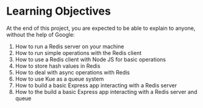 # Learning Objectives
At the end of this project, you are expected to be able to explain to anyone, without the help of Google:

1. How to run a Redis server on your machine
2. How to run simple operations with the Redis client
3. How to use a Redis client with Node JS for basic operations
4. How to store hash values in Redis
5. How to deal with async operations with Redis
6. How to use Kue as a queue system
7. How to build a basic Express app interacting with a Redis server
8. How to the build a basic Express app interacting with a Redis server and queue
